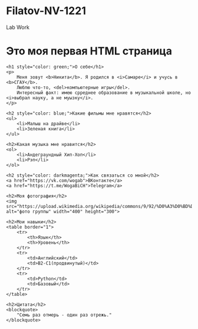 # Filatov-NV-1221
Lab Work
<!DOCTYPE html>
<html>
<head>
    <meta charset="UTF-8">
    <title>Лабораторная работа 1</title>
</head>
<body>
    <h1>Это моя первая HTML страница</h1>
    
    <h1 style="color: green;">О себе</h1>
    <p>
        Меня зовут <b>Никита</b>. Я родился в <i>Самаре</i> и учусь в <b>СГАУ</b>. 
        Люблю что-то, <del>компьютерные игры</del>. 
        Интересный факт: имею срреднее образование в музыкальной школе, но <i>выбрал науку, а не муызку</i>.
    </p>
    
    <h2 style="color: blue;">Какие фильмы мне нравятся</h2>
    <ul>
        <li>Малыш на драйве</li>
        <li>Зеленая книга</li>
    </ul>
    
    <h2>Какая музыка мне нравится</h2>
    <ol>
        <li>Андеграундный Хип-Хоп</li>
        <li>Рэп</li>
    </ol>
    
    <h2 style="color: darkmagenta;">Как связаться со мной</h2>
    <a href="https://vk.com/wogab">ВКонтакте</a>
    <a href="https://t.me/WogaBiCH">Telegram</a>
    
    <h2>Моя фотография</h2>
    <img src="https://upload.wikimedia.org/wikipedia/commons/9/92/%D0%A3%D0%BD%D0%BD%D0%B2.jpg" alt="фото группы" width="400" height="300">
    
    <h2>Мои навыки</h2>
    <table border="1">
        <tr>
            <th>Язык</th>
            <th>Уровень</th>
        </tr>
        <tr>
            <td>Английский</td>
            <td>B2-C1(продвинутый)</td>
        </tr>
        <tr>
            <td>Python</td>
            <td>Базовый</td>
        </tr>
    </table>
    
    <h2>Цитата</h2>
    <blockquote>
        "Семь раз отмерь - один раз отрежь."
    </blockquote>
</body>
</html>
